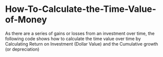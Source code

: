 # How-To-Calculate-the-Time-Value-of-Money
As there are a series of gains or losses from an investment over time, the following code shows how to calculate the time value over time by Calculating Return on Investment (Dollar Value)  and the Cumulative growth (or depreciation)
